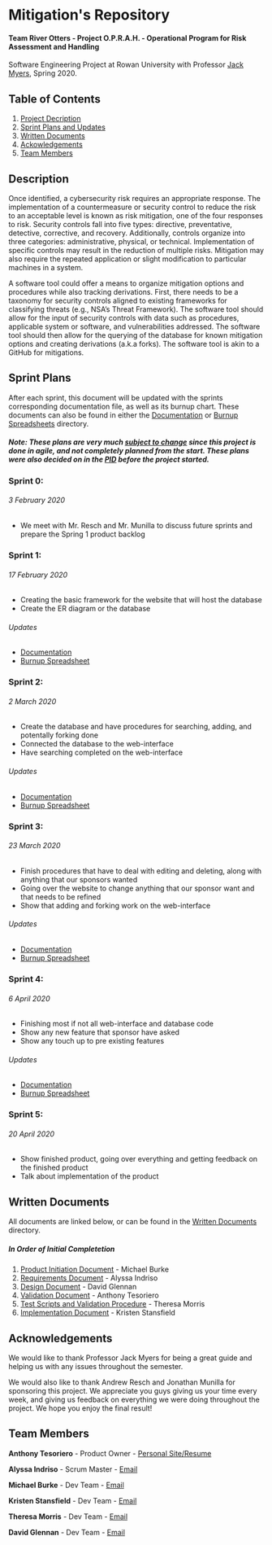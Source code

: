 # Mitigation's Repository
#### Team River Otters - Project O.P.R.A.H. - Operational Program for Risk Assessment and Handling
Software Engineering Project at Rowan University with Professor [Jack Myers](http://jackmyers.info), Spring 2020.

## Table of Contents
1. [Project Decription](#description)
2. [Sprint Plans and Updates](#sprint-plans)
3. [Written Documents](#written-documents)
4. [Ackowledgements](#acknowledgements)
5. [Team Members](#team-members)

## Description
Once identified, a cybersecurity risk requires an appropriate response. The implementation of a countermeasure or security control to reduce the risk to an acceptable level is known as risk mitigation, one of the four responses to risk. Security controls fall into five types: directive, preventative, detective, corrective, and recovery. Additionally, controls organize into three categories: administrative, physical, or technical. Implementation of specific controls may result in the reduction of multiple risks. Mitigation may also require the repeated application or slight modification to particular machines in a system.

A software tool could offer a means to organize mitigation options and procedures while also tracking derivations. First, there needs to be a taxonomy for security controls aligned to existing frameworks for classifying threats (e.g., NSA’s Threat Framework). The software tool should allow for the input of security controls with data such as procedures, applicable system or software, and vulnerabilities addressed. The software tool should then allow for the querying of the database for known mitigation options and creating derivations (a.k.a forks). The software tool is akin to a GitHub for mitigations.

## Sprint Plans
After each sprint, this document will be updated with the sprints corresponding documentation file, as well as its burnup chart. These documents can also be found in either the [Documentation](Documentation) or [Burnup Spreadsheets](Burnup%20Spreadsheets) directory.
##### Note: These plans are very much <ins>subject to change</ins> since this project is done in agile, and not completely planned from the start. These plans were also decided on in the [PID](Written%20Documents/Project%20Initiation%20Document%20-%20Michael%20Burke.pdf) before the project started.

### Sprint 0:
###### 3 February 2020
-	We meet with Mr. Resch and Mr. Munilla to discuss future sprints and prepare the Spring 1 product backlog

### Sprint 1:
###### 17 February 2020
-	Creating the basic framework for the website that will host the database
-	Create the ER diagram or the database

###### Updates
- [Documentation](Documentation/Sprint%201%20Documentation.pdf)
- [Burnup Spreadsheet](Burnup%20Spreadsheets/BurnupSprint1.xlsx)

### Sprint 2:
###### 2 March 2020
-	Create the database and have procedures for searching, adding, and potentally forking done
- Connected the database to the web-interface
- Have searching completed on the web-interface

###### Updates
- [Documentation](Documentation/Sprint%202%20Documentation.pdf)
- [Burnup Spreadsheet](Burnup%20Spreadsheets/BurnupSprint2.xlsx)

### Sprint 3:
###### 23 March 2020
- Finish procedures that have to deal with editing and deleting, along with anything that our sponsors wanted 
- Going over the website to change anything that our sponsor want and that needs to be refined
- Show that adding and forking work on the web-interface

###### Updates
- [Documentation](Documentation/Sprint%203%20Documentation.pdf)
- [Burnup Spreadsheet](Burnup%20Spreadsheets/BurnupSprint3.xlsx)

### Sprint 4:
###### 6 April 2020
- Finishing most if not all web-interface and database code
- Show any new feature that sponsor have asked
- Show any touch up to pre existing features

###### Updates
- [Documentation](Documentation/Sprint%204%20Documentation.pdf)
- [Burnup Spreadsheet](Burnup%20Spreadsheets/BurnupSprint4.xlsx)

### Sprint 5:
###### 20 April 2020
- Show finished product, going over everything and getting feedback on the finished product
- Talk about implementation of the product

## Written Documents
All documents are linked below, or can be found in the [Written Documents](Written%20Documents) directory.
##### In Order of Initial Completetion
1. [Product Initiation Document](Written%20Documents/Project%20Initiation%20Document%20-%20Michael%20Burke.pdf) - Michael Burke
2. [Requirements Document](Written%20Documents/Requirements%20Document%20-%20Alyssa%20Indriso.pdf) - Alyssa Indriso
3. [Design Document](Written%20Documents/Design%20Document%20-%20David%20Glennan.pdf) - David Glennan
4. [Validation Document](Written%20Documents/Validation%20Document%20-%20Anthony%20Tesoriero.pdf) - Anthony Tesoriero
5. [Test Scripts and Validation Procedure](Written%20Documents/Test%20Scripts%20and%20Validation%20Procedures%20-%20Theresa%20Morris.pdf) - Theresa Morris
6. [Implementation Document](Written%20Documents/Implemenation%20Document%20-%20Kristen%20Stansfield.pdf) - Kristen Stansfield

## Acknowledgements
We would like to thank Professor Jack Myers for being a great guide and helping us with any issues throughout the semester.

We would also like to thank Andrew Resch and Jonathan Munilla for sponsoring this project. We appreciate you guys giving us your time every week, and giving us feedback on everything we were doing throughout the project. We hope you enjoy the final result!

## Team Members
**Anthony Tesoriero** - Product Owner - [Personal Site/Resume](http://anttes.com)

**Alyssa Indriso** - Scrum Master - [Email](mailto:indrisoa5@students.rowan.edu)

**Michael Burke** - Dev Team - [Email](mailto:burkem35@students.rowan.edu)

**Kristen Stansfield** - Dev Team - [Email](mailto:stansfiek0@students.rowan.edu)

**Theresa Morris** - Dev Team - [Email](mailto:morris85@students.rowan.edu)

**David Glennan** - Dev Team - [Email](mailto:glenna29@students.rowan.edu)
